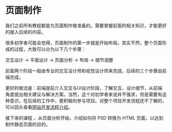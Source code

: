 # 页面制作

我们之前所有教程都是为页面制作做准备的。需要掌握前面的相关知识，才能更好的接入后续的内容。

很多初学者可能会觉得，页面制作的第一步就是开始布局。其实不然，整个页面形成的过程，大致可以分为以下几个步骤：

交互设计 -&gt; 平面设计 -&gt; 页面分析 -&gt; 布局 -&gt; 细节调整

前面两个阶段一般由专业的交互设计师和视觉设计师来完成，后续的三个步骤由前端完成。

更好的做法是：前端提前介入交互与UI设计阶段，了解交互、设计细节，从前端角度提出相关建议与解决方案。当然，这个对初学者来说并不强求，但是需要有这种意识，在后续的工作中，更积极的参与项目。对整个项目开发流程还不了解的，可以回头查看[网站开发流程介绍](/preface.md)。

接下来的课程 ，从页面分析开始，介绍如何将 PSD 转换为 HTML 页面，以达到制作静态页面的目的。

